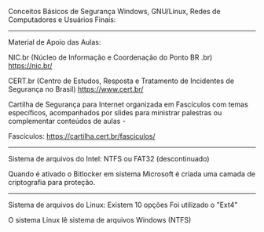 Conceitos Básicos de Segurança Windows, GNU/Linux, Redes de Computadores e Usuários Finais:

---

Material de Apoio das Aulas:

NIC.br (Núcleo de Informação e Coordenação do Ponto BR .br)
https://nic.br/

CERT.br (Centro de Estudos, Resposta e Tratamento de Incidentes de Segurança no Brasil)
https://www.cert.br/

Cartilha de Segurança para Internet organizada em Fascículos com temas específicos, acompanhados por slides para ministrar palestras ou complementar conteúdos de aulas - 

Fascículos: https://cartilha.cert.br/fasciculos/

---

Sistema de arquivos do Intel: NTFS ou FAT32 (descontinuado)

Quando é ativado o Bitlocker em sistema Microsoft é criada uma camada de criptografia para proteção.

---

Sistema de arquivos do Linux: Existem 10 opções
Foi utilizado o "Ext4"

O sistema Linux lê sistema de arquivos Windows (NTFS)

